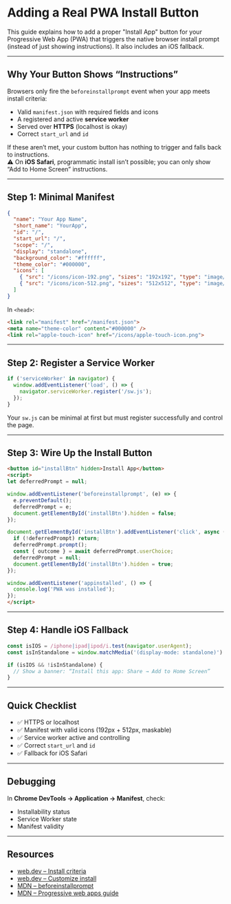# Adding a Real PWA Install Button

This guide explains how to add a proper "Install App" button for your Progressive Web App (PWA) that triggers the native browser install prompt (instead of just showing instructions). It also includes an iOS fallback.

---

## Why Your Button Shows “Instructions”
Browsers only fire the `beforeinstallprompt` event when your app meets install criteria:
- Valid `manifest.json` with required fields and icons
- A registered and active **service worker**
- Served over **HTTPS** (localhost is okay)
- Correct `start_url` and `id`

If these aren’t met, your custom button has nothing to trigger and falls back to instructions.  
⚠️ On **iOS Safari**, programmatic install isn’t possible; you can only show “Add to Home Screen” instructions.

---

## Step 1: Minimal Manifest
```json
{
  "name": "Your App Name",
  "short_name": "YourApp",
  "id": "/",
  "start_url": "/",
  "scope": "/",
  "display": "standalone",
  "background_color": "#ffffff",
  "theme_color": "#000000",
  "icons": [
    { "src": "/icons/icon-192.png", "sizes": "192x192", "type": "image/png", "purpose": "any maskable" },
    { "src": "/icons/icon-512.png", "sizes": "512x512", "type": "image/png", "purpose": "any maskable" }
  ]
}
```

In `<head>`:
```html
<link rel="manifest" href="/manifest.json">
<meta name="theme-color" content="#000000" />
<link rel="apple-touch-icon" href="/icons/apple-touch-icon.png">
```

---

## Step 2: Register a Service Worker
```js
if ('serviceWorker' in navigator) {
  window.addEventListener('load', () => {
    navigator.serviceWorker.register('/sw.js');
  });
}
```

Your `sw.js` can be minimal at first but must register successfully and control the page.

---

## Step 3: Wire Up the Install Button
```html
<button id="installBtn" hidden>Install App</button>
<script>
let deferredPrompt = null;

window.addEventListener('beforeinstallprompt', (e) => {
  e.preventDefault();
  deferredPrompt = e;
  document.getElementById('installBtn').hidden = false;
});

document.getElementById('installBtn').addEventListener('click', async () => {
  if (!deferredPrompt) return;
  deferredPrompt.prompt();
  const { outcome } = await deferredPrompt.userChoice;
  deferredPrompt = null;
  document.getElementById('installBtn').hidden = true;
});

window.addEventListener('appinstalled', () => {
  console.log('PWA was installed');
});
</script>
```

---

## Step 4: Handle iOS Fallback
```js
const isIOS = /iphone|ipad|ipod/i.test(navigator.userAgent);
const isInStandalone = window.matchMedia('(display-mode: standalone)').matches || window.navigator.standalone;

if (isIOS && !isInStandalone) {
  // Show a banner: “Install this app: Share → Add to Home Screen”
}
```

---

## Quick Checklist
- ✅ HTTPS or localhost
- ✅ Manifest with valid icons (192px + 512px, maskable)
- ✅ Service worker active and controlling
- ✅ Correct `start_url` and `id`
- ✅ Fallback for iOS Safari

---

## Debugging
In **Chrome DevTools → Application → Manifest**, check:
- Installability status
- Service Worker state
- Manifest validity

---

## Resources
- [web.dev – Install criteria](https://web.dev/install-criteria/)
- [web.dev – Customize install](https://web.dev/customize-install/)
- [MDN – beforeinstallprompt](https://developer.mozilla.org/en-US/docs/Web/API/BeforeInstallPromptEvent)
- [MDN – Progressive web apps guide](https://developer.mozilla.org/en-US/docs/Web/Progressive_web_apps)
